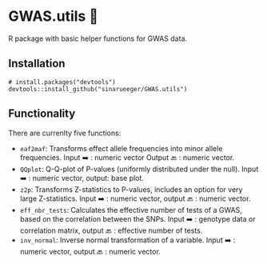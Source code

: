
# GWAS.utils 🚧

R package with basic helper functions for GWAS data. 

## Installation

```
# install.packages("devtools")
devtools::install_github("sinarueeger/GWAS.utils")
```

## Functionality

There are currenlty five functions: 

- `eaf2maf`: Transforms effect allele frequencies into minor allele frequencies. 
  Input ➡️ : numeric vector
  Output 🔙 : numeric vector. 
- `QQplot`: Q-Q-plot of P-values (uniformly distributed under the null). Input ➡️ : numeric vector, output: base plot. 
- `z2p`: Transforms Z-statistics to P-values, includes an option for very large Z-statistics. Input ➡️ : numeric vector, output 🔙 : numeric vector. 
- `eff_nbr_tests`: Calculates the effective number of tests of a GWAS, based on the correlation between the SNPs. Input ➡️ : genotype data or correlation matrix, output 🔙 : effective number of tests. 
- `inv_normal`: Inverse normal transformation of a variable. Input ➡️ : numeric vector, output 🔙 : numeric vector.
